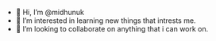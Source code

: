 - 👋 Hi, I’m @midhunuk
- 👀 I’m interested in learning new things that intrests me.
- 💞️ I’m looking to collaborate on anything that i can work on.

<!---
midhunuk is a ✨ special ✨ repository because its `README.md` (this file) appears on your GitHub profile.
You can click the Preview link to take a look at your changes.
--->
